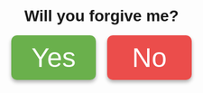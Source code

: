 <html lang="en">
<head>
  <meta charset="UTF-8">
  <meta name="viewport" content="width=device-width, initial-scale=1">
  <title>I'm Sorry</title>
  <style>
    body {
      margin: 0;
      padding: 0;
      height: 100vh;
      background: url('https://images.unsplash.com/photo-1558008258-631b5bd3647d?ixlib=rb-4.0.3&auto=format&fit=crop&w=1920&q=80') no-repeat center center/cover;
      display: flex;
      flex-direction: column;
      align-items: center;
      justify-content: center;
      font-family: 'Poppins', sans-serif;
      text-align: center;
      overflow: hidden;
    }

    h1 {
      color: #fff;
      text-shadow: 2px 2px 5px #000;
      margin-bottom: 40px;
      padding: 0 20px;
      font-size: 6vw;
      max-width: 90%;
    }

    .buttons {
      position: relative;
      display: flex;
      flex-direction: row;
      gap: 20px;
      z-index: 10;
    }

    button {
      font-size: 5vw;
      padding: 12px 24px;
      min-width: 150px;
      max-width: 250px;
      border: none;
      border-radius: 10px;
      cursor: pointer;
      transition: all 0.3s ease;
      box-shadow: 0 4px 6px rgba(0,0,0,0.3);
    }

    #yes {
      background-color: #6ab04c;
      color: white;
    }

    #no {
      background-color: #eb4d4b;
      color: white;
    }
  </style>
</head>
<body>

  <h1>Will you forgive me?</h1>

  <div class="buttons">
    <button id="yes">Yes</button>
    <button id="no">No</button>
  </div>

  <script>
    const noBtn = document.getElementById('no');
    const yesBtn = document.getElementById('yes');

    let scale = 1; // starting scale for "Yes" button

    function growYesButton() {
      scale += 0.5; // Increase the scale more dramatically
      yesBtn.style.transform = `scale(${scale})`;

      if (scale >= 8) { // if the Yes button is too big
        noBtn.style.display = 'none'; // Hide No button
      }
    }

    noBtn.addEventListener('click', growYesButton);

    yesBtn.addEventListener('click', () => {
      document.body.innerHTML = `
        <h1 style="color:white; text-shadow:2px 2px 5px #000; padding: 20px; font-size: 5vw;">
          Thank you for forgiving me.<br><br>
          I promise I'll be better.<br><br>
          I love you so much.
        </h1>
      `;
    });
  </script>

</body>
</html>
